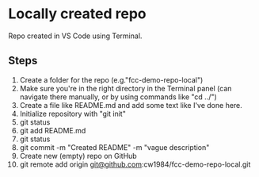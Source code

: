 # Locally created repo
Repo created in VS Code using Terminal.

## Steps
1. Create a folder for the repo (e.g."fcc-demo-repo-local")
2. Make sure you're in the right directory in the Terminal panel (can navigate there manually, or by using commands like "cd ../")
3. Create a file like README.md and add some text like I've done here.
4. Initialize repository with "git init"
5. git status
6. git add README.md
7. git status
8. git commit -m "Created README" -m "vague description"
9. Create new (empty) repo on GitHub
10. git remote add origin git@github.com:cw1984/fcc-demo-repo-local.git
